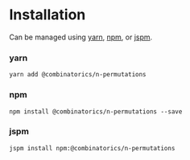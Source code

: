 # Installation

Can be managed using
[yarn](https://yarnpkg.com/en/docs),
[npm](https://docs.npmjs.com),
or [jspm](https://jspm.org/docs).


### yarn
```terminal
yarn add @combinatorics/n-permutations
```

### npm
```terminal
npm install @combinatorics/n-permutations --save
```

### jspm
```terminal
jspm install npm:@combinatorics/n-permutations
```
